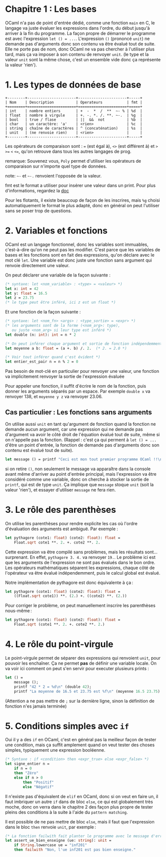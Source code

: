 # Chapitre 1 : Les bases

OCaml n'a pas de point d'entrée dédié, comme une fonction `main` en C, le langage
va juste évaluer les expressions dans l'ordre, du début jusqu'à arriver à la fin
du programme. La façon propre de démarrer le programme est avec l'expression
`let () = ...`. L'expression `()` (prononcé `unit`) ne demande pas d'arguments
donc son contenu va être évalué tout de suite. Elle ne porte pas de nom, donc
OCaml ne va pas chercher à l'utiliser plus tard, mais ça va imposer à son contenu
de renvoyer `unit`. (le type et la valeur `unit` sont la même chose, c'est un
ensemble vide donc ça représente la valeur 'rien').

# 1. Les types de données de base

```
+--------+----------------------+----------------------+-----+
| Nom    | Description          | Operateurs           | fmt |
+========+======================+======================+=====+
| int    | nombre entiers       | +  -  *  /  **  ~- % | %d  |
| float  | nombre à virgule     | +. -. *. /. **. ~-.  | %g  |
| bool   | true / flase         | ||  &&  not          | %b  |
| char   | un caractère: 'a'    | <rien>               | %c  |
| string | chaîne de caractères | ^ (concaténation)    | %s  |
| unit   | (ne renvoie rien)    | <rien>               |     |
+--------+----------------------+----------------------+-----+
```

Les opérateurs de comparaison sont : `=` (est égal à), `<>` (est différent à)
et `>` `>=` `<` `<=`, qu'on retrouve dans tous les autres langages de prog.

remarque: Souvenez vous, `Poly` permet d'utiliser les opérateurs de comparaison
sur n'importe quel type de données.

note: `~-` et `~-.` renvoient l'opposée de la valeur.

fmt est le format a utiliser pour insérer une valeur dans un print. Pour plus
d'informations, regardez la [doc](https://ocaml.janestreet.com/ocaml-core/v0.13/doc/base/Base/Printf/index.html)

Pour les flotants, il existe beaucoup de façon de les inscrires, mais `%g` choisi
automatiquement le format le plus adapté, donc en général on peut l'utiliser sans
se poser trop de questions.

# 2. Variables et fonctions

OCaml est un langage fonctionnel, donc les variables sont immuables, c'est-à-dire
qu'on ne peut pas les modifier. C'est parce que les variables de bases et les
fonctions sont en fait des expressions, qu'on déclare avec le mot clé `let`. Une
variable est donc juste une fonction sans argument qui renvoie directement une valeur.

On peut déclarer une variable de la façon suivante :

```ocaml
(* syntaxe: let <nom_variable> : <type> = <valeur> *)
let x: int = 42
let y: float = 16.5
let z = 23.75
(* le type peut être inféré, ici z est un float *)
```

Et une fonction de la façon suivante :

```ocaml
(* syntaxe: let <nom_fn> <args> : <type_sortie> = <expr> *)
(* les arguments sont de la forme (<nom_arg>: type),
   ou juste <nom_arg> si leur type est inféré *)
let double (n: int): int = n * 2

(* On peut inférer chaque argument et sortie de fonction indépendemment *)
let moyenne a b: float = (a +. b) /. 2.  (* 2. = 2.0 *)

(* Voir tout inférer quand c'est évident *)
let entier_est_pair n = n % 2 = 0
```

Pas besoin de mot-clé en particulier pour renvoyer une valeur, une fonction va
implicitement renvoyer la sortie de l'expression évaluée

Pour appeler une fonction, il suffit d'écrire le nom de la fonction, puis donner
les arguments séparés par un espace. Par exemple `double x` va renvoyer 138, et
`moyenne y z` va renvoyer 23.06.

## Cas particulier : Les fonctions sans arguments

On utilise aussi `unit` en tant qu'argument de fonction quand la fonction ne demande
aucun argument, car une expression qui ne demande pas d'argument va avoir le côté
droit de l'équation évalué tout de suite, même si on n'appelle pas la fonction.
(Rappel : c'est ça qui perment à `let () = ...` d'être un point d'entrée, la
fonction de demande pas d'arguments donc son contenu est évalué tout de suite).

```ocaml
let message () = printf "Ceci est mon tout premier programme OCaml !!\n"
```

si on retire `()`, non seulement le message va apparaître dans la console avant
même d'arriver au point d'entrée principal, mais l'expression va être considéré
comme une variable, donc on cherche à stocker la sortie de `printf`, qui est de
type `unit`. Ça implique que `message` stoque `unit` (soit la valeur 'rien'), et
essayer d'utiliser `message` ne fera rien.

# 3. Le rôle des parenthèses

On utilise les parenthèses pour rendre explicite les cas où l'ordre d'évaluation
des arguments est ambiguë. Par exemple :

```ocaml
let pythagore (cote1: float) (cote2: float): float =
	Float.sqrt cote1 **. 2. +. cote2 **. 2.
```

Cette expression va être compilé sans problèmes, mais les résultats sont… surprenant.
En effet, `pythagore 3. 4.` va renvoyer `19.`. Le problème ici est que les arguments
de l'expression ne sont pas évalués dans le bon ordre. Les opérateurs mathématiques
séparent les expressions, chaque côté de l'opérateur va être évalué indépendemment,
puis le calcul global est évalué.

Notre implémentation de pythagore est donc équivalente à ça :

```ocaml
let pythagore (cote1: float) (cote2: float): float =
	((Float.sqrt cote1)) **. (2.) +. ((cote2) **. (2.))
```

Pour corriger le problème, on peut manuellement inscrire les parenthèses nous-même :

```ocaml
let pythagore (cote1: float) (cote2: float): float =
	Float.sqrt (cote1 **. 2. +. cote2 **. 2.)
```

# 4. Le rôle du point-virgule

Le point-virgule permet de séparer des expressions qui renvoient `unit`, pour
pouvoir les enchaîner. Ça ne permet **pas** de définir une variable locale.
On va voir ici comment on peut s'en servir pour executer plusieurs prints :

```ocaml
let () =
	message ();
	printf "42 * 2 = %d\n" (double 42);
	printf "La moyenne de 16.5 et 23.75 est %f\n" (moyenne 16.5 23.75)
```

(Attention a ne pas mettre de `;` sur la dernière ligne, sinon la définition de
fonction n'es jamais terminée)

# 5. Conditions simples avec `if`

Oui il y a des `if` en OCaml, c'est en général pas la meilleur façon de tester
une condition, mais ça suffit amplement quand on veut tester des choses simples,
typiquement une expression booléenne.

```ocaml
(* Syntaxe : if <condition> then <expr_true> else <expr_false> *)
let signe_entier n =
    if n = 0
    then "Zéro"
    else if n > 0
        then "Positif"
        else "Négatif"
```

Il n'existe pas d'équivalent de `elif` en OCaml, donc si on veut en faire un, il
faut imbriquer un autre `if` dans de bloc `else`, ce qui est globalement très
moche, donc on verra dans le chapitre 2 des façon plus propre de tester pleins
des conditions à la suite à l'aide du `pattern matching`.

Il est possible de ne pas mettre de bloc `else`, mais il faut que l'expression
dans le bloc `then` renvoie `unit`, par exemple :

```ocaml
(* La fonction failwith fait planter le programme avec le message d'erreur donné *)
let assert_ue_bien_enseigne (ue: string): unit =
    if String.lowercase ue = "inf201"
    then failwith "Non, l'ue inf201 est pas bien enseigne."

```
